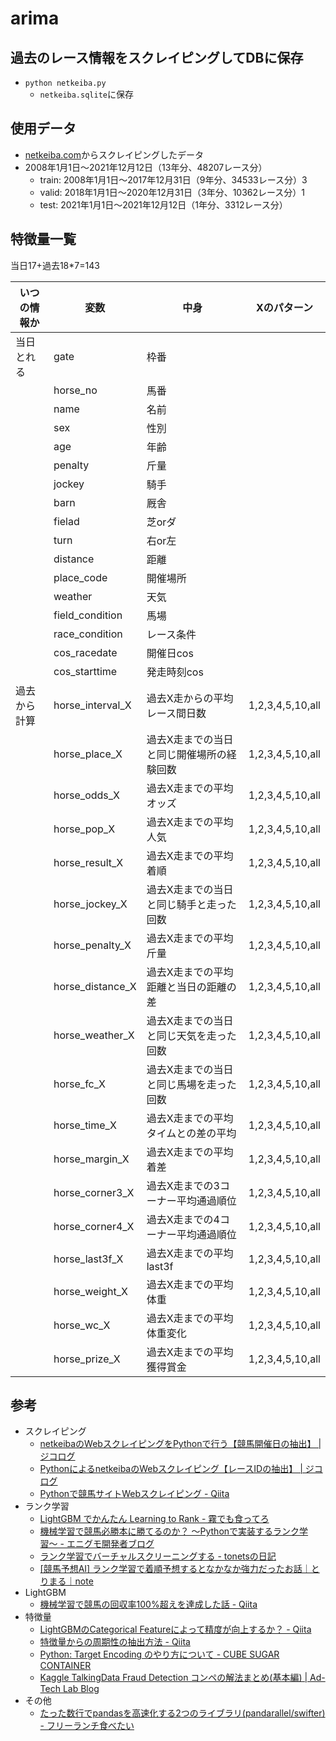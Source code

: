 # arima

## 過去のレース情報をスクレイピングしてDBに保存
- `python netkeiba.py`
    - `netkeiba.sqlite`に保存

## 使用データ
- [netkeiba.com](https://race.netkeiba.com/top/?rf=navi)からスクレイピングしたデータ
- 2008年1月1日〜2021年12月12日（13年分、48207レース分）
    - train: 2008年1月1日〜2017年12月31日（9年分、34533レース分）3
    - valid: 2018年1月1日〜2020年12月31日（3年分、10362レース分）1
    - test: 2021年1月1日〜2021年12月12日（1年分、3312レース分）

## 特徴量一覧
当日17+過去18*7=143

| いつの情報か | 変数             | 中身                                      | Xのパターン      | 
| ------------ | ---------------- | ----------------------------------------- | ---------------- | 
| 当日とれる   | gate             | 枠番                                      |                  | 
|              | horse_no         | 馬番                                      |                  | 
|              | name             | 名前                                      |                  | 
|              | sex              | 性別                                      |                  | 
|              | age              | 年齢                                      |                  | 
|              | penalty          | 斤量                                      |                  | 
|              | jockey           | 騎手                                      |                  | 
|              | barn             | 厩舎                                      |                  | 
|              | fielad           | 芝orダ                                    |                  | 
|              | turn             | 右or左                                    |                  | 
|              | distance         | 距離                                      |                  | 
|              | place_code       | 開催場所                                  |                  | 
|              | weather          | 天気                                      |                  | 
|              | field_condition  | 馬場                                      |                  | 
|              | race_condition   | レース条件                                |                  | 
|              | cos_racedate     | 開催日cos                                 |                  | 
|              | cos_starttime    | 発走時刻cos                               |                  | 
| 過去から計算 | horse_interval_X | 過去X走からの平均レース間日数             | 1,2,3,4,5,10,all | 
|              | horse_place_X    | 過去X走までの当日と同じ開催場所の経験回数 | 1,2,3,4,5,10,all | 
|              | horse_odds_X     | 過去X走までの平均オッズ                   | 1,2,3,4,5,10,all | 
|              | horse_pop_X      | 過去X走までの平均人気                     | 1,2,3,4,5,10,all | 
|              | horse_result_X   | 過去X走までの平均着順                     | 1,2,3,4,5,10,all | 
|              | horse_jockey_X   | 過去X走までの当日と同じ騎手と走った回数   | 1,2,3,4,5,10,all | 
|              | horse_penalty_X  | 過去X走までの平均斤量                     | 1,2,3,4,5,10,all | 
|              | horse_distance_X | 過去X走までの平均距離と当日の距離の差     | 1,2,3,4,5,10,all | 
|              | horse_weather_X  | 過去X走までの当日と同じ天気を走った回数   | 1,2,3,4,5,10,all | 
|              | horse_fc_X       | 過去X走までの当日と同じ馬場を走った回数   | 1,2,3,4,5,10,all | 
|              | horse_time_X     | 過去X走までの平均タイムとの差の平均       | 1,2,3,4,5,10,all | 
|              | horse_margin_X   | 過去X走までの平均着差                     | 1,2,3,4,5,10,all | 
|              | horse_corner3_X  | 過去X走までの3コーナー平均通過順位        | 1,2,3,4,5,10,all | 
|              | horse_corner4_X  | 過去X走までの4コーナー平均通過順位        | 1,2,3,4,5,10,all | 
|              | horse_last3f_X   | 過去X走までの平均last3f                   | 1,2,3,4,5,10,all | 
|              | horse_weight_X   | 過去X走までの平均体重                     | 1,2,3,4,5,10,all | 
|              | horse_wc_X       | 過去X走までの平均体重変化                 | 1,2,3,4,5,10,all | 
|              | horse_prize_X    | 過去X走までの平均獲得賞金                 | 1,2,3,4,5,10,all | 

## 参考
- スクレイピング
    - [netkeibaのWebスクレイピングをPythonで行う【競馬開催日の抽出】 | ジコログ](https://self-development.info/netkeiba%E3%81%AEweb%E3%82%B9%E3%82%AF%E3%83%AC%E3%82%A4%E3%83%94%E3%83%B3%E3%82%B0%E3%82%92python%E3%81%A7%E8%A1%8C%E3%81%86%E3%80%90%E7%AB%B6%E9%A6%AC%E9%96%8B%E5%82%AC%E6%97%A5%E3%81%AE%E6%8A%BD/)
    - [PythonによるnetkeibaのWebスクレイピング【レースIDの抽出】 | ジコログ](https://self-development.info/python%e3%81%ab%e3%82%88%e3%82%8bnetkeiba%e3%81%aeweb%e3%82%b9%e3%82%af%e3%83%ac%e3%82%a4%e3%83%94%e3%83%b3%e3%82%b0%e3%80%90%e3%83%ac%e3%83%bc%e3%82%b9id%e3%81%ae%e6%8a%bd%e5%87%ba%e3%80%91/)
    - [Pythonで競馬サイトWebスクレイピング - Qiita](https://qiita.com/Mokutan/items/89c871eac16b8142b5b2)
- ランク学習
    - [LightGBM でかんたん Learning to Rank - 霧でも食ってろ](https://knuu.github.io/ltr_by_lightgbm.html)
    - [機械学習で競馬必勝本に勝てるのか？ 〜Pythonで実装するランク学習〜 - エニグモ開発者ブログ](https://tech.enigmo.co.jp/entry/2020/12/09/100000)
    - [ランク学習でバーチャルスクリーニングする - tonetsの日記](https://tonets.hatenablog.com/entry/2019/12/23/135131)
    - [[競馬予想AI] ランク学習で着順予想するとなかなか強力だったお話｜とりまる｜note](https://note.com/dataij/n/n5a6d121b13ab?magazine_key=mfc655f2636e0)
- LightGBM
    - [機械学習で競馬の回収率100%超えを達成した話 - Qiita](https://qiita.com/Mshimia/items/6c54d82b3792925b8199)
- 特徴量
    - [LightGBMのCategorical Featureによって精度が向上するか？ - Qiita](https://qiita.com/sinchir0/items/b038757e578b790ec96a)
    - [特徴量からの周期性の抽出方法 - Qiita](https://qiita.com/squash/items/299f73a21bc46766c60f)
    - [Python: Target Encoding のやり方について - CUBE SUGAR CONTAINER](https://blog.amedama.jp/entry/target-mean-encoding-types)
    - [Kaggle TalkingData Fraud Detection コンペの解法まとめ(基本編) | Ad-Tech Lab Blog](https://blog.recruit.co.jp/rco/kaggle_talkingdata_basic/)
- その他
    - [たった数行でpandasを高速化する2つのライブラリ(pandarallel/swifter) - フリーランチ食べたい](https://blog.ikedaosushi.com/entry/2020/07/26/173109)